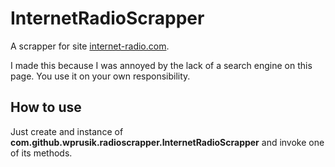 # InternetRadioScrapper

A scrapper for site [internet-radio.com](https://internet-radio.com).

I made this because I was annoyed by the lack of a search engine on this page. You use it on your own responsibility.


## How to use
Just create and instance of **com.github.wprusik.radioscrapper.InternetRadioScrapper** and invoke one of its methods.
